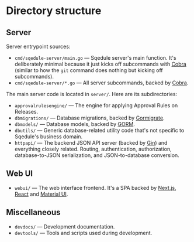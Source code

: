# Directory structure

## Server

Server entrypoint sources:

 * `cmd/sqedule-server/main.go` — Sqedule server's main function. It's deliberately minimal because it just kicks off subcommands with [Cobra](https://github.com/spf13/cobra) (similar to how the `git` command does nothing but kicking off subcommands).
 * `cmd/sqedule-server/*.go` — All server subcommands, backed by [Cobra](https://github.com/spf13/cobra).

The main server code is located in `server/`. Here are its subdirectories:

 * `approvalrulesengine/` — The engine for applying Approval Rules on Releases.
 * `dbmigrations/` — Database migrations, backed by [Gormigrate](https://github.com/go-gormigrate/gormigrate).
 * `dbmodels/` — Database models, backed by [GORM](https://gorm.io/).
 * `dbutils/` — Generic database-related utility code that's not specific to Sqedule's business domain.
 * `httpapi/` — The backend JSON API server (backed by [Gin](https://github.com/gin-gonic/gin)) and everything closely related. Routing, authentication, authorization, database-to-JSON serialization, and JSON-to-database conversion.

## Web UI

 * `webui/` — The web interface frontend. It's a SPA backed by [Next.js](https://nextjs.org/), [React](https://reactjs.org/) and [Material UI](https://material-ui.com/).

## Miscellaneous

 * `devdocs/` — Development documentation.
 * `devtools/` — Tools and scripts used during development.
